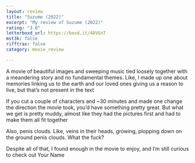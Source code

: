 ```yaml
---
layout: review
title: "Suzume (2022)"
excerpt: "My review of Suzume (2022)"
rating: "3.0"
letterboxd_url: https://boxd.it/48VGnT
mst3k: false
rifftrax: false
category: movie_review

---
```


A movie of beautiful images and sweeping music tied loosely together with a meandering story and no fundamental themes. Like, I made up one about memories linking us to the earth and our loved ones giving us a reason to live, but that’s not present in the text

If you cut a couple of characters and ~30 minutes and made one change the direction the movie took, you’d have something pretty great. But what we get is pretty muddy, almost like they had the pictures first and had to make them all fit together

Also, penis clouds. Like, veins in their heads, growing, plopping down on the ground penis clouds. What the fuck?

Despite all of that, I found enough in the movie to enjoy, and I’m still curious to check out Your Name